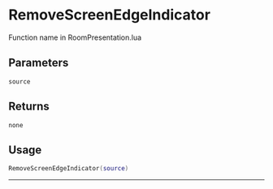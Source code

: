 # RemoveScreenEdgeIndicator
Function name in RoomPresentation.lua
## Parameters
`source`
## Returns
`none`
## Usage
```lua
RemoveScreenEdgeIndicator(source)
```
---
